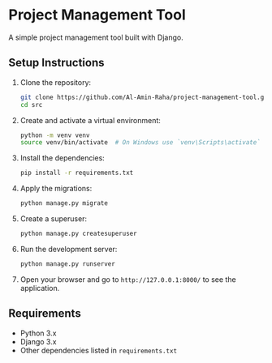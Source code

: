 # Project Management Tool

A simple project management tool built with Django.

## Setup Instructions

1. Clone the repository:
    ```bash
    git clone https://github.com/Al-Amin-Raha/project-management-tool.git
    cd src
    ```

2. Create and activate a virtual environment:
    ```bash
    python -m venv venv
    source venv/bin/activate  # On Windows use `venv\Scripts\activate`
    ```

3. Install the dependencies:
    ```bash
    pip install -r requirements.txt
    ```

4. Apply the migrations:
    ```bash
    python manage.py migrate
    ```

5. Create a superuser:
    ```bash
    python manage.py createsuperuser
    ```

6. Run the development server:
    ```bash
    python manage.py runserver
    ```

7. Open your browser and go to `http://127.0.0.1:8000/` to see the application.

## Requirements

- Python 3.x
- Django 3.x
- Other dependencies listed in `requirements.txt`


